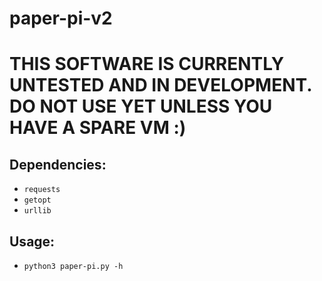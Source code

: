 # paper-pi-v2

# THIS SOFTWARE IS CURRENTLY UNTESTED AND IN DEVELOPMENT. DO NOT USE YET UNLESS YOU HAVE A SPARE VM :)



## Dependencies:
- `requests`
- `getopt`
- `urllib`

## Usage:
- `python3 paper-pi.py -h`